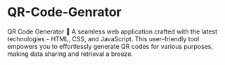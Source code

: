 # QR-Code-Genrator
QR Code Generator 🎉 A seamless web application crafted with the latest technologies - HTML, CSS, and JavaScript. This user-friendly tool empowers you to effortlessly generate QR codes for various purposes, making data sharing and retrieval a breeze.
